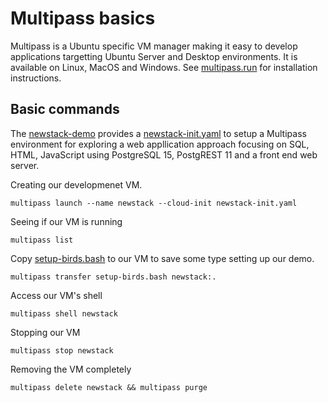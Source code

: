 
# Multipass basics

Multipass is a Ubuntu specific VM manager making it easy to develop
applications targetting Ubuntu Server and Desktop environments. It is
available on Linux, MacOS and Windows. See [multipass.run](https://multipass.run) for installation instructions.

## Basic commands

The [newstack-demo](https://github.com/caltechlibrary/newstack-demo) provides a [newstack-init.yaml]() to setup a Multipass environment for exploring a web appllication approach focusing on SQL, HTML, JavaScript using PostgreSQL 15, PostgREST 11 and a front end web server.

Creating our developmenet VM.

~~~
multipass launch --name newstack --cloud-init newstack-init.yaml
~~~

Seeing if our VM is running

~~~
multipass list
~~~

Copy [setup-birds.bash](setup-birds.bash) to our VM to save some type setting up our
demo.

~~~
multipass transfer setup-birds.bash newstack:.
~~~

Access our VM's shell

~~~
multipass shell newstack
~~~

Stopping our VM

~~~
multipass stop newstack
~~~

Removing the VM completely

~~~
multipass delete newstack && multipass purge
~~~


